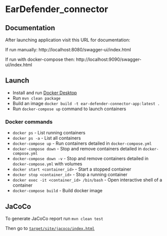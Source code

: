 # EarDefender_connector

## Documentation

After launching application visit this URL for documentation:

If run manually: http://localhost:8080/swagger-ui/index.html

If run with docker-compose then: http://localhost:9090/swagger-ui/index.html


## Launch

- Install and run [Docker Desktop](https://www.docker.com/products/docker-desktop/)
- Run `mvn clean package`
- Build an image `docker build -t ear-defender-connector-app:latest .`
- Run `docker-compose up` command to launch containers

### Docker commands

- `docker ps` - List running containers
- `docker ps -a` - List all containers
- `docker-compose up` - Run containers detailed in `docker-compose.yml`
- `docker-compose down` - Stop and remove containers detailed in `docker-compose.yml`
- `docker-compose down -v` - Stop and remove containers detailed in `docker-compose.yml` with volumes
- `docker start <container_id>` - Start a stopped container
- `docker stop <container_id>` - Stop a running container
- `docker exec -it <container_id> /bin/bash` - Open interactive shell of a container
- `docker-compose build` - Build docker image

## JaCoCo

To generate JaCoCo report run `mvn clean test`

Then go to [`target/site/jacoco/index.html`](target/site/jacoco/index.html)